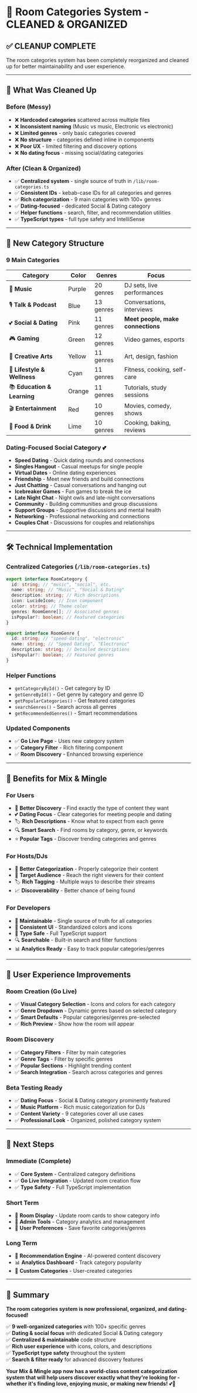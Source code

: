 # 🎯 Room Categories System - CLEANED & ORGANIZED

## ✅ **CLEANUP COMPLETE**

The room categories system has been completely reorganized and cleaned up for better maintainability and user experience.

---

## 🔧 **What Was Cleaned Up**

### Before (Messy)

- ❌ **Hardcoded categories** scattered across multiple files
- ❌ **Inconsistent naming** (Music vs music, Electronic vs electronic)
- ❌ **Limited genres** - only basic categories covered
- ❌ **No structure** - categories defined inline in components
- ❌ **Poor UX** - limited filtering and discovery options
- ❌ **No dating focus** - missing social/dating categories

### After (Clean & Organized)

- ✅ **Centralized system** - single source of truth in `/lib/room-categories.ts`
- ✅ **Consistent IDs** - kebab-case IDs for all categories and genres
- ✅ **Rich categorization** - 9 main categories with 100+ genres
- ✅ **Dating-focused** - dedicated Social & Dating category
- ✅ **Helper functions** - search, filter, and recommendation utilities
- ✅ **TypeScript types** - full type safety and IntelliSense

---

## 🎵 **New Category Structure**

### 9 Main Categories

| **Category**                | **Color** | **Genres** | **Focus**                         |
| --------------------------- | --------- | ---------- | --------------------------------- |
| 🎵 **Music**                | Purple    | 20 genres  | DJ sets, live performances        |
| 🎙️ **Talk & Podcast**       | Blue      | 13 genres  | Conversations, interviews         |
| 💕 **Social & Dating**      | Pink      | 11 genres  | **Meet people, make connections** |
| 🎮 **Gaming**               | Green     | 12 genres  | Video games, esports              |
| 🎨 **Creative Arts**        | Yellow    | 11 genres  | Art, design, fashion              |
| 💪 **Lifestyle & Wellness** | Cyan      | 11 genres  | Fitness, cooking, self-care       |
| 📚 **Education & Learning** | Orange    | 11 genres  | Tutorials, study sessions         |
| 🎬 **Entertainment**        | Red       | 10 genres  | Movies, comedy, shows             |
| 🍳 **Food & Drink**         | Lime      | 10 genres  | Cooking, baking, reviews          |

### Dating-Focused Social Category 💕

- **Speed Dating** - Quick dating rounds and connections
- **Singles Hangout** - Casual meetups for single people
- **Virtual Dates** - Online dating experiences
- **Friendship** - Meet new friends and build connections
- **Just Chatting** - Casual conversations and hanging out
- **Icebreaker Games** - Fun games to break the ice
- **Late Night Chat** - Night owls and late-night conversations
- **Community** - Building communities and group discussions
- **Support Groups** - Supportive discussions and mental health
- **Networking** - Professional networking and connections
- **Couples Chat** - Discussions for couples and relationships

---

## 🛠 **Technical Implementation**

### Centralized Categories (`/lib/room-categories.ts`)

```typescript
export interface RoomCategory {
  id: string; // "music", "social", etc.
  name: string; // "Music", "Social & Dating"
  description: string; // Rich descriptions
  icon: LucideIcon; // Icon component
  color: string; // Theme color
  genres: RoomGenre[]; // Associated genres
  isPopular?: boolean; // Featured categories
}

export interface RoomGenre {
  id: string; // "speed-dating", "electronic"
  name: string; // "Speed Dating", "Electronic"
  description: string; // Detailed descriptions
  isPopular?: boolean; // Featured genres
}
```

### Helper Functions

- `getCategoryById()` - Get category by ID
- `getGenreById()` - Get genre by category and genre ID
- `getPopularCategories()` - Get featured categories
- `searchGenres()` - Search across all genres
- `getRecommendedGenres()` - Smart recommendations

### Updated Components

- ✅ **Go Live Page** - Uses new category system
- ✅ **Category Filter** - Rich filtering component
- ✅ **Room Discovery** - Enhanced browsing experience

---

## 🎯 **Benefits for Mix & Mingle**

### For Users

- 🎯 **Better Discovery** - Find exactly the type of content they want
- 💕 **Dating Focus** - Clear categories for meeting people and dating
- 🏷️ **Rich Descriptions** - Know what to expect from each genre
- 🔍 **Smart Search** - Find rooms by category, genre, or keywords
- ⭐ **Popular Tags** - Discover trending categories and genres

### For Hosts/DJs

- 🎪 **Better Categorization** - Properly categorize their content
- 👥 **Target Audience** - Reach the right viewers for their content
- 🏷️ **Rich Tagging** - Multiple ways to describe their streams
- 📈 **Discoverability** - Better chance of being found

### For Developers

- 🔧 **Maintainable** - Single source of truth for all categories
- 🎨 **Consistent UI** - Standardized colors and icons
- 📝 **Type Safe** - Full TypeScript support
- 🔍 **Searchable** - Built-in search and filter functions
- 📊 **Analytics Ready** - Easy to track popular categories/genres

---

## 📱 **User Experience Improvements**

### Room Creation (Go Live)

- ✅ **Visual Category Selection** - Icons and colors for each category
- ✅ **Genre Dropdown** - Dynamic genres based on selected category
- ✅ **Smart Defaults** - Popular categories/genres pre-selected
- ✅ **Rich Preview** - Show how the room will appear

### Room Discovery

- ✅ **Category Filters** - Filter by main categories
- ✅ **Genre Tags** - Filter by specific genres
- ✅ **Popular Sections** - Highlight trending content
- ✅ **Search Integration** - Search across categories and genres

### Beta Testing Ready

- ✅ **Dating Focus** - Social & Dating category prominently featured
- ✅ **Music Platform** - Rich music categorization for DJs
- ✅ **Content Variety** - 9 categories cover all use cases
- ✅ **Professional Look** - Organized, polished category system

---

## 🚀 **Next Steps**

### Immediate (Complete)

- ✅ **Core System** - Centralized category definitions
- ✅ **Go Live Integration** - Updated room creation flow
- ✅ **Type Safety** - Full TypeScript implementation

### Short Term

- 🔄 **Room Display** - Update room cards to show category info
- 🔄 **Admin Tools** - Category analytics and management
- 🔄 **User Preferences** - Save favorite categories/genres

### Long Term

- 🎯 **Recommendation Engine** - AI-powered content discovery
- 📊 **Analytics Dashboard** - Track category popularity
- 🎨 **Custom Categories** - User-created categories

---

## 🎉 **Summary**

**The room categories system is now professional, organized, and dating-focused!**

✅ **9 well-organized categories** with 100+ specific genres  
✅ **Dating & social focus** with dedicated Social & Dating category  
✅ **Centralized & maintainable** code structure  
✅ **Rich user experience** with icons, colors, and descriptions  
✅ **TypeScript type safety** throughout the system  
✅ **Search & filter ready** for advanced discovery features

**Your Mix & Mingle app now has a world-class content categorization system that will help users discover exactly what they're looking for - whether it's finding love, enjoying music, or making new friends!** 💕🎵
